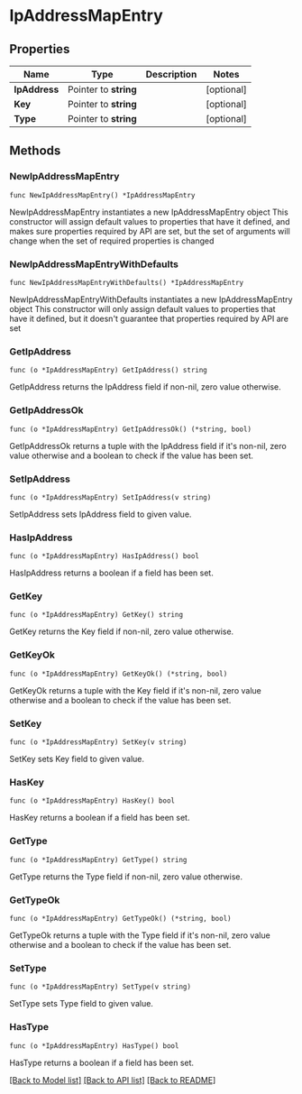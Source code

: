 # IpAddressMapEntry

## Properties

Name | Type | Description | Notes
------------ | ------------- | ------------- | -------------
**IpAddress** | Pointer to **string** |  | [optional] 
**Key** | Pointer to **string** |  | [optional] 
**Type** | Pointer to **string** |  | [optional] 

## Methods

### NewIpAddressMapEntry

`func NewIpAddressMapEntry() *IpAddressMapEntry`

NewIpAddressMapEntry instantiates a new IpAddressMapEntry object
This constructor will assign default values to properties that have it defined,
and makes sure properties required by API are set, but the set of arguments
will change when the set of required properties is changed

### NewIpAddressMapEntryWithDefaults

`func NewIpAddressMapEntryWithDefaults() *IpAddressMapEntry`

NewIpAddressMapEntryWithDefaults instantiates a new IpAddressMapEntry object
This constructor will only assign default values to properties that have it defined,
but it doesn't guarantee that properties required by API are set

### GetIpAddress

`func (o *IpAddressMapEntry) GetIpAddress() string`

GetIpAddress returns the IpAddress field if non-nil, zero value otherwise.

### GetIpAddressOk

`func (o *IpAddressMapEntry) GetIpAddressOk() (*string, bool)`

GetIpAddressOk returns a tuple with the IpAddress field if it's non-nil, zero value otherwise
and a boolean to check if the value has been set.

### SetIpAddress

`func (o *IpAddressMapEntry) SetIpAddress(v string)`

SetIpAddress sets IpAddress field to given value.

### HasIpAddress

`func (o *IpAddressMapEntry) HasIpAddress() bool`

HasIpAddress returns a boolean if a field has been set.

### GetKey

`func (o *IpAddressMapEntry) GetKey() string`

GetKey returns the Key field if non-nil, zero value otherwise.

### GetKeyOk

`func (o *IpAddressMapEntry) GetKeyOk() (*string, bool)`

GetKeyOk returns a tuple with the Key field if it's non-nil, zero value otherwise
and a boolean to check if the value has been set.

### SetKey

`func (o *IpAddressMapEntry) SetKey(v string)`

SetKey sets Key field to given value.

### HasKey

`func (o *IpAddressMapEntry) HasKey() bool`

HasKey returns a boolean if a field has been set.

### GetType

`func (o *IpAddressMapEntry) GetType() string`

GetType returns the Type field if non-nil, zero value otherwise.

### GetTypeOk

`func (o *IpAddressMapEntry) GetTypeOk() (*string, bool)`

GetTypeOk returns a tuple with the Type field if it's non-nil, zero value otherwise
and a boolean to check if the value has been set.

### SetType

`func (o *IpAddressMapEntry) SetType(v string)`

SetType sets Type field to given value.

### HasType

`func (o *IpAddressMapEntry) HasType() bool`

HasType returns a boolean if a field has been set.


[[Back to Model list]](../README.md#documentation-for-models) [[Back to API list]](../README.md#documentation-for-api-endpoints) [[Back to README]](../README.md)


